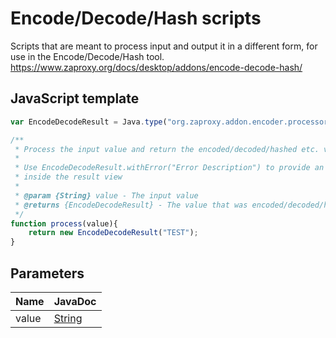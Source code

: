 Encode/Decode/Hash scripts
==================

Scripts that are meant to process input and output it in a different form, for use in the Encode/Decode/Hash tool.
https://www.zaproxy.org/docs/desktop/addons/encode-decode-hash/ 

## JavaScript template

```js
var EncodeDecodeResult = Java.type("org.zaproxy.addon.encoder.processors.EncodeDecodeResult");

/**
 * Process the input value and return the encoded/decoded/hashed etc. value
 *
 * Use EncodeDecodeResult.withError("Error Description") to provide an error description
 * inside the result view
 *
 * @param {String} value - The input value
 * @returns {EncodeDecodeResult} - The value that was encoded/decoded/hashed etc.
 */
function process(value){
	return new EncodeDecodeResult("TEST");
}
```

## Parameters

| Name | JavaDoc |
| ---- | ------- |
| value | [String](https://docs.oracle.com/javase/8/docs/api/java/lang/String.html) |
